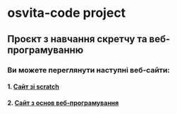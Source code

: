 # osvita-code project

## Проєкт з навчання скретчу та веб-програмуванню

### Ви можете переглянути наступні веб-сайти:

#### 1. [Сайт зі scratch](https://osvita-code.github.io/scratch/)
#### 2. [Сайт з основ веб-програмування](https://osvita-code.github.io/web/)
